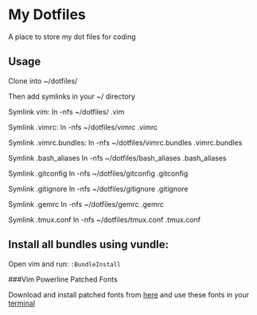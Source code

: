 My Dotfiles
===========

A place to store my dot files for coding

Usage
-----

Clone into ~/dotfiles/

Then add symlinks in your ~/ directory

Symlink vim:
  ln -nfs ~/dotfiles/ .vim

Symlink .vimrc:
  ln -nfs ~/dotfiles/vimrc .vimrc

Symlink .vimrc.bundles:
  ln -nfs ~/dotfiles/vimrc.bundles .vimrc.bundles

Symlink .bash_aliases
  ln -nfs ~/dotfiles/bash_aliases .bash_aliases

Symlink .gitconfig
  ln -nfs ~/dotfiles/gitconfig .gitconfig

Symlink .gitignore
  ln -nfs ~/dotfiles/gitignore .gitignore

Symlink .gemrc
  ln -nfs ~/dotfiles/gemrc .gemrc

Symlink .tmux.conf
  ln -nfs ~/dotfiles/tmux.conf .tmux.conf

## Install all bundles using vundle:

Open vim and run:
```:BundleInstall```

###Vim Powerline Patched Fonts

Download and install patched fonts from [here](https://gist.github.com/qrush/1595572/download) and use these fonts in your [terminal](http://www.iterm2.com/)
